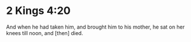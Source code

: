 # 2 Kings 4:20

And when he had taken him, and brought him to his mother, he sat on her knees till noon, and [then] died.